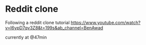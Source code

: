 # Reddit clone

Following a reddit clone tutorial https://www.youtube.com/watch?v=I6ypD7qv3Z8&t=199s&ab_channel=BenAwad

currently at @47min
